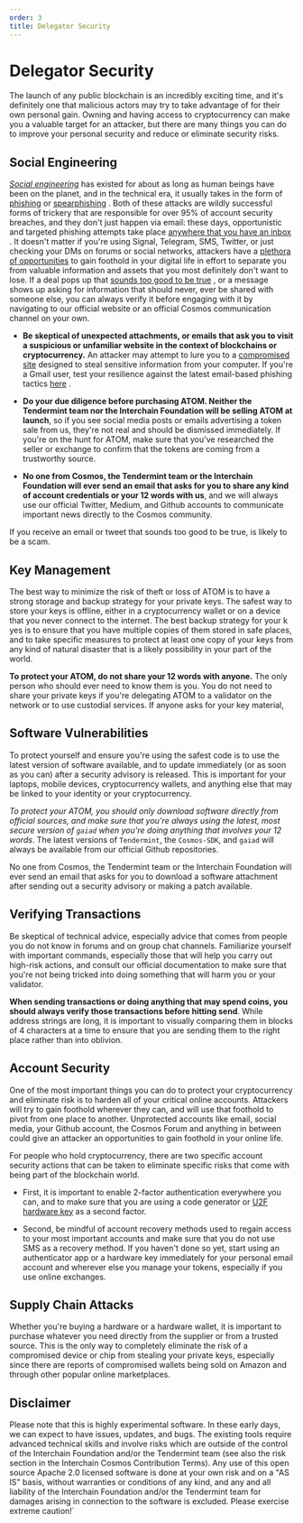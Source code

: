 ```yaml
---
order: 3
title: Delegator Security
---
```


# Delegator Security

The launch of any public blockchain is an incredibly exciting time, and it's definitely one that malicious actors may try to take advantage of for their own personal gain. Owning and having access to cryptocurrency can make you a valuable target for an attacker, but there are many things you can do to improve your personal security and reduce or eliminate security risks.

## Social Engineering

_[Social engineering](https://en.wikipedia.org/wiki/Social_engineering_(security))_ has existed for about as long as human beings have been on the planet, and in the technical era, it usually takes in the form of  [phishing](https://ssd.eff.org/en/module/how-avoid-phishing-attacks)  or  [spearphishing](https://en.wikipedia.org/wiki/Phishing#Spear_phishing) . Both of these attacks are wildly successful forms of trickery that are responsible for over 95% of account security breaches, and they don't just happen via email: these days, opportunistic and targeted phishing attempts take place  [anywhere that you have an inbox](https://www.umass.edu/it/security/phishing-fraudulent-emails-text-messages-phone-calls) . It doesn't matter if you're using Signal, Telegram, SMS, Twitter, or just checking your DMs on forums or social networks, attackers have a  [plethora of opportunities](https://jia.sipa.columbia.edu/weaponization-social-media-spear-phishing-and-cyberattacks-democracy)  to gain foothold in your digital life in effort to separate you from valuable information and assets that you most definitely don't want to lose. If a deal pops up that  [sounds too good to be true](https://www.psychologytoday.com/us/blog/mind-in-the-machine/201712/how-fear-is-being-used-manipulate-cryptocurrency-markets) , or a message shows up asking for information that should never, ever be shared with someone else, you can always verify it before engaging with it by navigating to our official website or an official Cosmos communication channel on your own. 

* **Be skeptical of unexpected attachments, or emails that ask you to visit a suspicious or unfamiliar website in the context of blockchains or cryptocurrency.** An attacker may attempt to lure you to a  [compromised site](https://blog.malwarebytes.com/cybercrime/2013/02/tools-of-the-trade-exploit-kits/)  designed to steal sensitive information from your computer. If you're a Gmail user, test your resilience against the latest email-based phishing tactics  [here](https://phishingquiz.withgoogle.com/) . 

* **Do your due diligence before purchasing ATOM. Neither the Tendermint team nor the Interchain Foundation will be selling ATOM at launch**, so if you see social media posts or emails advertising a token sale from us, they're not real and should be dismissed immediately. If you're on the hunt for ATOM, make sure that you've researched the seller or exchange to confirm that the tokens are coming from a trustworthy source. 

* **No one from Cosmos, the Tendermint team or the Interchain Foundation will ever send an email that asks for you to share any kind of account credentials or your 12 words with us**, and we will always use our official Twitter, Medium, and Github accounts to communicate important news directly to the Cosmos community.

If you receive an email or tweet that sounds too good to be true, is likely to be a scam.  


## Key Management 
The best way to minimize the risk of theft or loss of ATOM is to have a strong storage and backup strategy for your private keys.  The safest way to store your keys is offline,  either in a cryptocurrency wallet or on a device that you never connect to the internet. The best backup strategy for your k yes is to ensure that you have multiple copies of them stored in safe places, and to take specific measures to protect at least one copy of your keys from any kind of natural disaster that is a likely possibility in your part of the world. 

**To protect your ATOM, do not share your 12 words with anyone.** The only person who should ever need to know them is you. You do not need to share your private keys if you're delegating ATOM to a validator on the network or to use custodial services. If anyone asks for your key material, 


## Software Vulnerabilities
To protect yourself and ensure you're using the safest code is to use the latest version of software available, and to update immediately (or as soon as you can) after a security advisory is released. This is important for your laptops, mobile devices, cryptocurrency wallets, and anything else that may be linked to your identity or your cryptocurrency. 

*To protect your ATOM, you should only download software directly from official sources, and make sure that you're always using the latest, most secure version of `gaiad` when you're doing anything that involves your 12 words*. The latest versions of `Tendermint`, the `Cosmos-SDK`, and `gaiad` will always be available from our official Github repositories.

No one from Cosmos, the Tendermint team or the Interchain Foundation will ever send an email that asks for you to download a software attachment  after sending out a security advisory or making a patch available. 


## Verifying Transactions
Be skeptical of technical advice, especially advice that comes from people you do not know in forums and on group chat channels. Familiarize yourself with important commands, especially those that will help you carry out high-risk actions, and consult our official documentation to make sure that you're not being tricked into doing something that will harm you or your validator. 

**When sending transactions or doing anything that may spend coins, you should always verify those transactions before hitting send**. While address strings are long, it is important to visually comparing them in blocks of 4 characters at a time to ensure that you are sending them to the right place rather than into oblivion. 

## Account Security
One of the most important things  you can do to protect your cryptocurrency and eliminate risk is to harden all of your critical online accounts. Attackers will try to gain foothold wherever they can, and will use that foothold to pivot from one place to another. Unprotected accounts like email, social media, your Github account, the Cosmos Forum and anything in between could give an attacker an opportunities to gain foothold in your online life. 

For people who hold cryptocurrency, there are two specific account  security actions that can be taken to eliminate specific risks that come with being part of the blockchain world. 

*  First, it is important to enable 2-factor authentication everywhere you can, and to make sure that you are using a code generator or [U2F hardware key](https://en.wikipedia.org/wiki/Universal_2nd_Factor) as a second factor. 

* Second,  be mindful of account recovery methods used to regain access to your most important accounts and make sure that you do not use SMS as a recovery method. If you haven't done so yet, start using an authenticator app or a hardware key immediately for your personal email account and wherever else you manage your tokens, especially if you use online exchanges.


## Supply Chain Attacks
Whether you're buying a hardware or a hardware wallet, it is important  to purchase whatever you need directly from the supplier or from a trusted source. This is the only way to completely eliminate the risk of a compromised device or chip from stealing your private keys, especially since there are reports of compromised wallets being sold on Amazon and through other popular online marketplaces. 

## Disclaimer

Please note that this is highly experimental software. In these early days, we can expect to have issues, updates, and bugs. The existing tools require advanced technical skills and involve risks which are outside of the control of the Interchain Foundation and/or the Tendermint team (see also the risk section in the Interchain Cosmos Contribution Terms). Any use of this open source Apache 2.0 licensed software is done at your own risk and on a "AS IS" basis, without warranties or conditions of any kind, and any and all liability of the Interchain Foundation and/or the Tendermint team for damages arising in connection to the software is excluded. Please exercise extreme caution!`